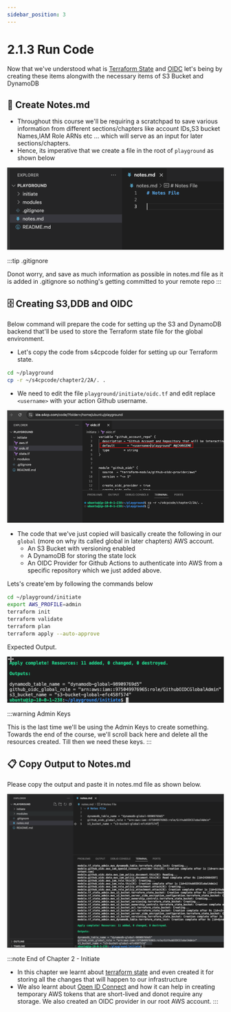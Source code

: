 ```yaml
---
sidebar_position: 3
---
```


# 2.1.3 Run Code

Now that we've understood what is [Terraform State](/docs/chapter2-securing-iam/initiate/about_terraform_state.md) and [OIDC](/docs/chapter2-securing-iam/initiate/about_oidc.md) let's being by creating these items alongwith the necessary items of S3 Bucket and DynamoDB

## 📜 Create Notes.md

- Throughout this course we'll be requiring a scratchpad to save various information from different sections/chapters like account IDs,S3 bucket Names,IAM Role ARNs etc ... which will serve as an input for later sections/chapters.
- Hence, its imperative that we create a file in the root of `playground` as shown below

![](img/notes.md.png)

:::tip .gitignore

Donot worry, and save as much information as possible in notes.md file as it is added in .gitignore so nothing's getting committed to your remote repo
:::

## 🗄️ Creating S3,DDB and OIDC

Below command will prepare the code for setting up the S3 and DynamoDB backend that'll be used to store the Terraform state file for the global environment.

- Let's copy the code from s4cpcode folder for setting up our Terraform state.

```bash
cd ~/playground
cp -r ~/s4cpcode/chapter2/2A/. .
```

- We need to edit the file `playground/initiate/oidc.tf` and edit replace `<username>` with your action Github username.

![](img/edit_username.png)

- The code that we've just copied will basically create the following in our `global` (more on why its called global in later chapters) AWS account.
  - An S3 Bucket with versioning enabled
  - A DynamoDB for storing the state lock
  - An OIDC Provider for Github Actions to authenticate into AWS from a specific repository which we just added above.

Lets's create'em by following the commands below

```bash
cd ~/playground/initiate
export AWS_PROFILE=admin
terraform init 
terraform validate
terraform plan 
terraform apply --auto-approve
```

Expected Output.

![](img/initiate_run.png)

:::warning Admin Keys

This is the last time we'll be using the Admin Keys to create something.
Towards the end of the course, we'll scroll back here and delete all the resources created. Till then we need these keys.
:::

## 📋 Copy Output to Notes.md

Please copy the output and paste it in notes.md file as shown below.

![](img/copy_into_notes.png)

:::note End of Chapter 2 - Initiate

- In this chapter we learnt about [terraform state](/docs/chapter2-securing-iam/initiate/about_terraform_state.md) and even created it for storing all the changes that will happen to our infrastructure
- We also learnt about [Open ID Connect](/docs/chapter2-securing-iam/initiate/about_oidc.md) and how it can help in creating temporary AWS tokens that are short-lived and donot require any storage. We also created an OIDC provider in our root AWS account.
:::
